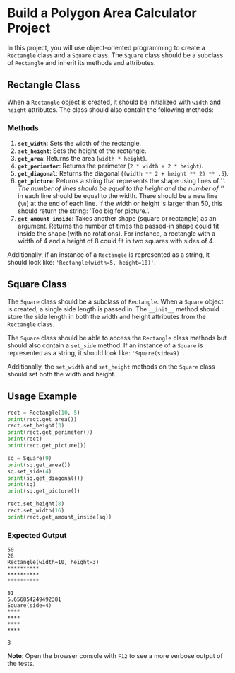 
# Build a Polygon Area Calculator Project

In this project, you will use object-oriented programming to create a `Rectangle` class and a `Square` class. The `Square` class should be a subclass of `Rectangle` and inherit its methods and attributes.

## Rectangle Class

When a `Rectangle` object is created, it should be initialized with `width` and `height` attributes. The class should also contain the following methods:

### Methods

1. **`set_width`**: Sets the width of the rectangle.
2. **`set_height`**: Sets the height of the rectangle.
3. **`get_area`**: Returns the area (`width * height`).
4. **`get_perimeter`**: Returns the perimeter (`2 * width + 2 * height`).
5. **`get_diagonal`**: Returns the diagonal (`(width ** 2 + height ** 2) ** .5`).
6. **`get_picture`**: Returns a string that represents the shape using lines of '*'. The number of lines should be equal to the height and the number of '*' in each line should be equal to the width. There should be a new line (`\n`) at the end of each line. If the width or height is larger than 50, this should return the string: 'Too big for picture.'.
7. **`get_amount_inside`**: Takes another shape (square or rectangle) as an argument. Returns the number of times the passed-in shape could fit inside the shape (with no rotations). For instance, a rectangle with a width of 4 and a height of 8 could fit in two squares with sides of 4.

Additionally, if an instance of a `Rectangle` is represented as a string, it should look like: `'Rectangle(width=5, height=10)'`.

## Square Class

The `Square` class should be a subclass of `Rectangle`. When a `Square` object is created, a single side length is passed in. The `__init__` method should store the side length in both the width and height attributes from the `Rectangle` class.

The `Square` class should be able to access the `Rectangle` class methods but should also contain a `set_side` method. If an instance of a `Square` is represented as a string, it should look like: `'Square(side=9)'`.

Additionally, the `set_width` and `set_height` methods on the `Square` class should set both the width and height.

## Usage Example

```python
rect = Rectangle(10, 5)
print(rect.get_area())
rect.set_height(3)
print(rect.get_perimeter())
print(rect)
print(rect.get_picture())

sq = Square(9)
print(sq.get_area())
sq.set_side(4)
print(sq.get_diagonal())
print(sq)
print(sq.get_picture())

rect.set_height(8)
rect.set_width(16)
print(rect.get_amount_inside(sq))
```

### Expected Output

```
50
26
Rectangle(width=10, height=3)
**********
**********
**********

81
5.656854249492381
Square(side=4)
****
****
****
****

8
```

**Note**: Open the browser console with `F12` to see a more verbose output of the tests.
